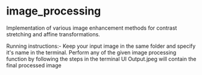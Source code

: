 # image_processing
Implementation of various image enhancement methods for contrast stretching and affine transformations.

Running instructions:-
Keep your input image in the same folder and specify it's name in the terminal.
Perform any of the given image processing function by following the steps in the terminal UI 
Output.jpeg will contain the final processed image
